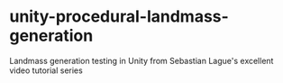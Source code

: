 # unity-procedural-landmass-generation
Landmass generation testing in Unity from Sebastian Lague's excellent video tutorial series 
